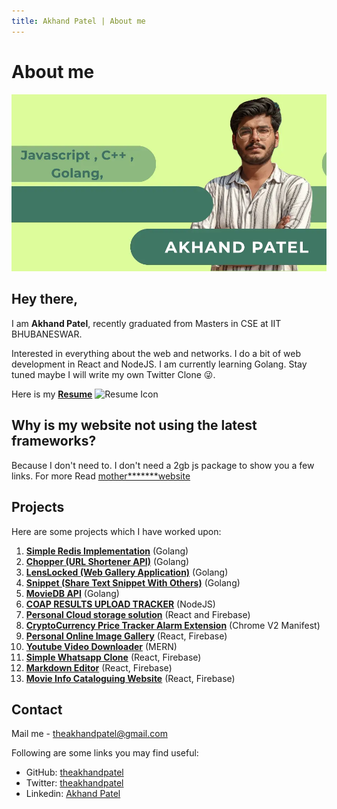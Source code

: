 ```yaml
---
title: Akhand Patel | About me
---
```


<meta http-equiv="Content-Type" content="text/html; charset=utf-8" />
<meta name="viewport" content="width=device-width">
<meta name="description" content="Hi there, I am Akhand Patel, a master's student in Computer Science and Engineering at IIT BHUBANESHWAR.">

<style>
  :root {
    --dark-color: #121212;
    /* define the background color variable */
    --light-color: #ffffff;
    /* define the text color variable */
  }

  html {
    -webkit-print-color-adjust: exact;
    print-color-adjust: exact;
  }

  /* ... (the rest of your CSS styles) ... */

</style>

<link rel="apple-touch-icon" sizes="57x57" href="./files/apple-icon-57x57.png">
<link rel="apple-touch-icon" sizes="60x60" href="./files/apple-icon-60x60.png">
<link rel="apple-touch-icon" sizes="72x72" href="/apple-icon-72x72.png">
<link rel="apple-touch-icon" sizes="76x76" href="/apple-icon-76x76.png">
<link rel="apple-touch-icon" sizes="114x114" href="./files/apple-icon-114x114.png">
<link rel="apple-touch-icon" sizes="120x120" href="./files/apple-icon-120x120.png">
<link rel="apple-touch-icon" sizes="144x144" href="./files/apple-icon-144x144.png">
<link rel="apple-touch-icon" sizes="152x152" href="./files/apple-icon-152x152.png">
<link rel="apple-touch-icon" sizes="180x180" href="./files/apple-icon-180x180.png">
<link rel="icon" type="image/png" sizes="192x192" href="./files/android-icon-192x192.png">
<link rel="icon" type="image/png" sizes="32x32" href="./files/favicon-32x32.png">
<link rel="icon" type="image/png" sizes="96x96" href="./files/favicon-96x96.png">
<link rel="icon" type="image/png" sizes="16x16" href="./files/favicon-16x16.png">
<link rel="manifest" href="/manifest.json">
<meta name="msapplication-TileColor" content="#ffffff">
<meta name="msapplication-TileImage" content="/ms-icon-144x144.png">
<meta name="theme-color" content="#ffffff">
</head>
<body>

# About me

![akhand patel](./files/cover-image.webp)

## Hey there,

I am **Akhand Patel**, recently graduated from Masters in CSE at IIT BHUBANESWAR.

Interested in everything about the web and networks. I do a bit of web development in React and NodeJS. I am currently learning Golang. Stay tuned maybe I will write my own Twitter Clone 😜.

Here is my [**Resume**](./files/resume.pdf) ![Resume Icon](svg-icon-url-here)

## Why is my website not using the latest frameworks?

Because I don't need to. I don't need a 2gb js package to show you a few links. For more Read [mother*******website](https://motherfuckingwebsite.com/)

## Projects

Here are some projects which I have worked upon:

1. **[Simple Redis Implementation](https://github.com/theakhandpatel/redis-server)** (Golang)
2. **[Chopper (URL Shortener API)](https://github.com/theakhandpatel/Chopper)** (Golang)
3. **[LensLocked (Web Gallery Application)](https://github.com/theakhandpatel/lenslocked)** (Golang)
4. **[Snippet (Share Text Snippet With Others)](https://github.com/theakhandpatel/snippetbox)** (Golang)
5. **[MovieDB API](https://github.com/theakhandpatel/MovieDB)** (Golang)
6. **[COAP RESULTS UPLOAD TRACKER](https://github.com/theakhandpatel/COAP_RESULTS_UPLOAD_TRACKER)** (NodeJS)
7. **[Personal Cloud storage solution](https://github.com/theakhandpatel/Gdrive-Clone)** (React and Firebase)
8. **[CryptoCurrency Price Tracker Alarm Extension](https://github.com/theakhandpatel/BUY_THE_DIP)** (Chrome V2 Manifest)
9. **[Personal Online Image Gallery](https://github.com/theakhandpatel/Firebase-gallery)** (React, Firebase)
10. **[Youtube Video Downloader](https://github.com/theakhandpatel/YouLoader)** (MERN)
11. **[Simple Whatsapp Clone](https://github.com/theakhandpatel/whatsapp-clone-v1)** (React, Firebase)
12. **[Markdown Editor](https://github.com/theakhandpatel/evernote-clone)** (React, Firebase)
13. **[Movie Info Cataloguing Website](https://github.com/theakhandpatel/watch-it-tonight)** (React, Firebase)

## Contact

Mail me - [theakhandpatel@gmail.com](mailto:theakhandpatel@gmail.com)

Following are some links you may find useful:

- GitHub: [theakhandpatel](https://github.com/theakhandpatel)
- Twitter: [theakhandpatel](https://twitter.com/theakhandpatel)
- Linkedin: [Akhand Patel](https://www.linkedin.com/in/theakhandpatel/)
